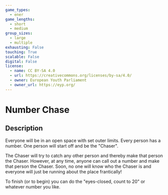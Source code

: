 ```yaml
---
game_types:
  - ener
game_lengths:
  - short
  - medium
group_sizes:
  - large
  - multiple
exhausting: False
touching: True
scalable: False
digital: False
license:
  - name: CC BY-SA 4.0
  - url: https://creativecommons.org/licenses/by-sa/4.0/
  - owner: European Youth Parliament
  - owner_url: https://eyp.org/
---
```

# Number Chase

## Description
Everyone will be in an open space with set outer limits. Every person has a number. One person will start off and be the "Chaser".

The Chaser will try to catch any other person and thereby make that person the Chaser. However, at any time, anyone can call out a number and make that person
the Chaser. Soon, no one will know who the Chaser is and everyone will just be running about the place frantically!

To finish (or to begin) you can do the "eyes-closed, count to 20" or
whatever number you like.
